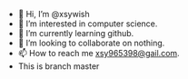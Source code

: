 - 👋 Hi, I’m @xsywish
- 👀 I’m interested in computer science.
- 🌱 I’m currently learning github.
- 💞️ I’m looking to collaborate on nothing.
- 📫 How to reach me xsy965398@gail.com.
- This is branch master

<!---
xsywish/xsywish is a ✨ special ✨ repository because its `README.md` (this file) appears on your GitHub profile.
You can click the Preview link to take a look at your changes.
--->
